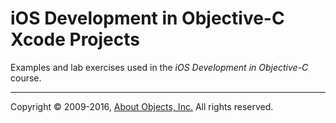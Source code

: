# iOS Development in Objective-C Xcode Projects

Examples and lab exercises used in the *iOS Development in Objective-C* course.

---

Copyright &copy; 2009-2016, [About Objects, Inc.](http://www.aboutobjects.com) All rights reserved. 